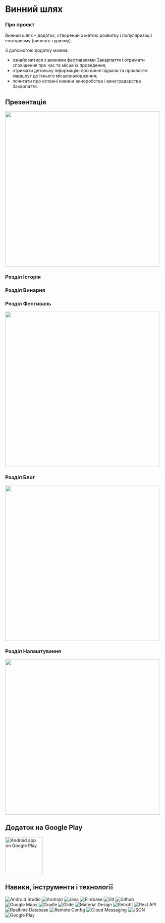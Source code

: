# Винний шлях

### Про проект

Винний шлях – додаток, створений з метою розвитку і популяризації енотуризму (винного туризму).

З допомогою додатку можна:
*	ознайомитися з винними фестивалями Закарпаття і отримати сповіщення про час та місце їх проведення;
*	отримати детальну інформацію про винні підвали та прокласти маршрут до їхнього місцезнаходження;
*	почитати про останні новини виноробства і виноградарства Закарпаття.


## Презентація

<img src="https://github.com/Vovusik/WineTour/blob/master/app/src/main/res/assets/history.gif" height="500" >

### Розділ <strong>Історія</strong>

### Розділ <strong>Винарня</strong>

### Розділ <strong>Фестиваль</strong>

<img src="https://github.com/Vovusik/WineTour/blob/master/app/src/main/res/assets/festival.gif" height="500" >

### Розділ <strong>Блог</strong>

<img src="https://github.com/Vovusik/WineTour/blob/master/app/src/main/res/assets/blog.gif" height="500" >

### Розділ <strong>Налаштування</strong>

<img src="https://github.com/Vovusik/WineTour/blob/master/app/src/main/res/assets/setting.gif" height="500" >



## Додаток на Google Play
<a href="https://play.google.com/store/apps/details?id=com.andrukhiv.winetour" target="_blank">
  <img alt="Android app on Google Play"
       src="https://play.google.com/intl/en_us/badges/static/images/badges/ua_badge_web_generic.png" height="120"/>
</a>

## Навики, інструменти і технології

![Android Studio](https://img.shields.io/badge/-AndroidStudio-090909?style=plastic&logo=androidstudio&logoColor=#3DDC84)
![Android](https://img.shields.io/badge/-Android-090909?style=plastic&logo=android&logoColor=3DDC84)
![Java](https://img.shields.io/badge/-Java-090909?style=plastic&logo=java&logoColor=FFFFFF)
![Firebase](https://img.shields.io/badge/-Firebase-090909?style=plastic&logo=firebase&logoColor=FFCA28)
![Git](https://img.shields.io/badge/-Git-090909?style=plastic&logo=git&logoColor=F05032)
![Github](https://img.shields.io/badge/-Github-090909?style=plastic&logo=github&logoColor=FFFFFF)
![Google Maps](https://img.shields.io/badge/-GoogleMaps-090909?style=plastic&logo=googlemaps&logoColor=4285F4)
![Gradle](https://img.shields.io/badge/-Gradle-090909?style=plastic&logo=gradle&logoColor=FFFFFF)
![Glide](https://img.shields.io/badge/-Glide-090909?style=plastic&logo=glide&logoColor=0095D5)
![Material Design](https://img.shields.io/badge/-MaterialDesign-090909?style=plastic&logo=materialdesign&logoColor=FFFFFF)
![Retrofit](https://img.shields.io/badge/-Retrofit2-090909?style=plastic&logo=retrofit&logoColor=0095D5)
![Rest API](https://img.shields.io/badge/-RestAPI-090909?style=plastic&logo=restAPI&logoColor=0095D5)
![Realtime Database](https://img.shields.io/badge/-RealtimeDatabase-090909?style=plastic&logo=realtimedatabase&logoColor=0095D5)
![Remote Config](https://img.shields.io/badge/-RemoteConfig-090909?style=plastic&logo=remoteconfig&logoColor=0095D5)
![Cloud Messaging](https://img.shields.io/badge/-CloudMessaging-090909?style=plastic&logo=cloudmessaging&logoColor=0095D5)
![JSON](https://img.shields.io/badge/-JSON-090909?style=plastic&logo=json&logoColor=FFFFFF)
![Google Play](https://img.shields.io/badge/-GooglePlay-090909?style=plastic&logo=googleplay&logoColor=FFFFFF)
